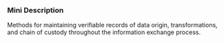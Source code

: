 ### Mini Description

Methods for maintaining verifiable records of data origin, transformations, and chain of custody throughout the information exchange process.
